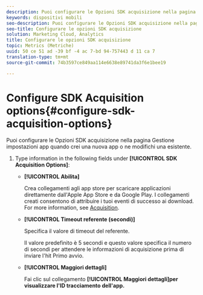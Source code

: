 ```yaml
---
description: Puoi configurare le Opzioni SDK acquisizione nella pagina Gestione impostazioni app quando crei una nuova app o ne modifichi una esistente.
keywords: dispositivi mobili
seo-description: Puoi configurare le Opzioni SDK acquisizione nella pagina Gestione impostazioni app quando crei una nuova app o ne modifichi una esistente.
seo-title: Configurare le opzioni SDK acquisizione
solution: Marketing Cloud, Analytics
title: Configurare le opzioni SDK acquisizione
topic: Metrics (Metriche)
uuid: 50 ce 51 ad -39 bf -4 ac 7-bd 94-757443 d 11 ca 7
translation-type: tm+mt
source-git-commit: 74b3597ce849aa114e6638e89741da3f6e1bee19

---
```



# Configure SDK Acquisition options{#configure-sdk-acquisition-options}

Puoi configurare le Opzioni SDK acquisizione nella pagina Gestione impostazioni app quando crei una nuova app o ne modifichi una esistente.

1. Type information in the following fields under **[!UICONTROL SDK Acquisition Options]**:

   * **[!UICONTROL Abilita]**

      Crea collegamenti agli app store per scaricare applicazioni direttamente dall'Apple App Store e da Google Play. I collegamenti creati consentono di attribuire i tuoi eventi di successo ai download. For more information, see [Acquisition](//help/using/acquisition-main/acquisition-main.md).

   * **[!UICONTROL Timeout referente (secondi)]**

      Specifica il valore di timeout del referente.

      Il valore predefinito è 5 secondi e questo valore specifica il numero di secondi per attendere le informazioni di acquisizione prima di inviare l'hit Primo avvio.

   * **[!UICONTROL Maggiori dettagli]**

      Fai clic sul collegamento **[!UICONTROL Maggiori dettagli]per visualizzare l'ID tracciamento dell'app.**
